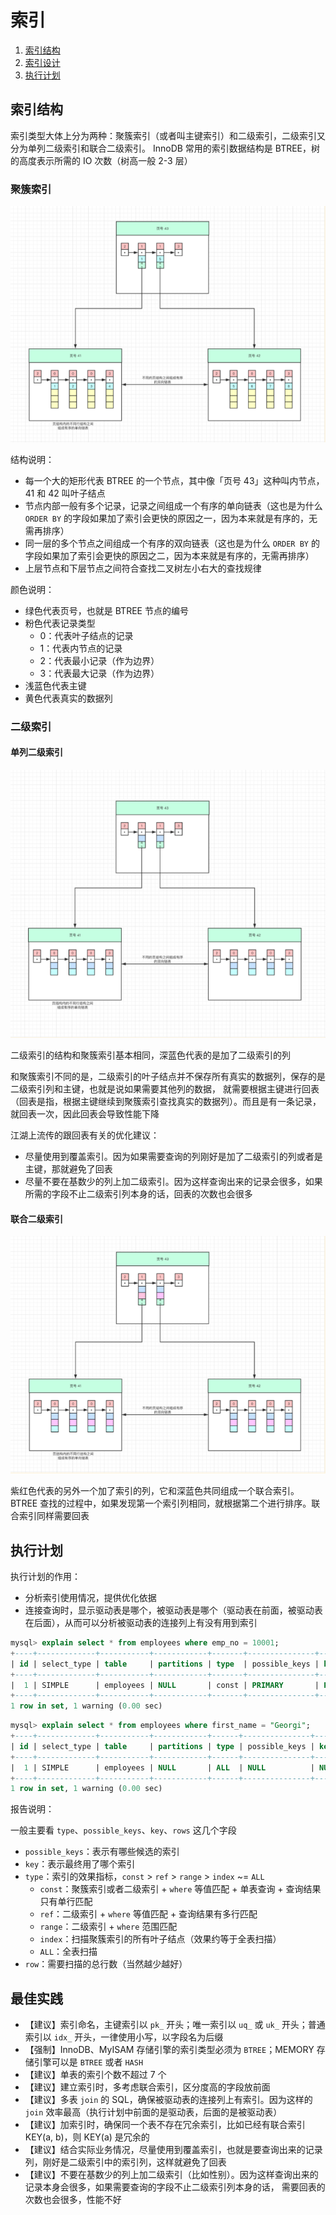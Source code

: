 # 索引

1. [索引结构](https://github.com/hsxhr-10/Blog/blob/master/%E6%95%B0%E6%8D%AE%E5%BA%93/MySQL/(4)%E7%B4%A2%E5%BC%95.md#%E7%B4%A2%E5%BC%95%E7%BB%93%E6%9E%84)
2. [索引设计](https://github.com/hsxhr-10/Blog/blob/master/%E6%95%B0%E6%8D%AE%E5%BA%93/MySQL/(4)%E7%B4%A2%E5%BC%95.md#%E7%B4%A2%E5%BC%95%E8%AE%BE%E8%AE%A1)
3. [执行计划](https://github.com/hsxhr-10/Blog/blob/master/%E6%95%B0%E6%8D%AE%E5%BA%93/MySQL/(4)%E7%B4%A2%E5%BC%95.md#%E6%89%A7%E8%A1%8C%E8%AE%A1%E5%88%92)

## 索引结构

索引类型大体上分为两种：聚簇索引（或者叫主键索引）和二级索引，二级索引又分为单列二级索引和联合二级索引。
InnoDB 常用的索引数据结构是 BTREE，树的高度表示所需的 IO 次数（树高一般 2-3 层）

### 聚簇索引

![](https://raw.githubusercontent.com/hsxhr-10/Blog/master/image/mysql-2.png)

结构说明：

- 每一个大的矩形代表 BTREE 的一个节点，其中像「页号 43」这种叫内节点，41 和 42 叫叶子结点
- 节点内部一般有多个记录，记录之间组成一个有序的单向链表（这也是为什么 `ORDER BY` 的字段如果加了索引会更快的原因之一，因为本来就是有序的，无需再排序）
- 同一层的多个节点之间组成一个有序的双向链表（这也是为什么 `ORDER BY` 的字段如果加了索引会更快的原因之二，因为本来就是有序的，无需再排序）
- 上层节点和下层节点之间符合查找二叉树左小右大的查找规律

颜色说明：

- 绿色代表页号，也就是 BTREE 节点的编号
- 粉色代表记录类型
  - 0：代表叶子结点的记录
  - 1：代表内节点的记录
  - 2：代表最小记录（作为边界）
  - 3：代表最大记录（作为边界） 
- 浅蓝色代表主键
- 黄色代表真实的数据列

### 二级索引

#### 单列二级索引

![](https://raw.githubusercontent.com/hsxhr-10/Blog/master/image/mysql-3.png)

二级索引的结构和聚簇索引基本相同，深蓝色代表的是加了二级索引的列

和聚簇索引不同的是，二级索引的叶子结点并不保存所有真实的数据列，保存的是二级索引列和主键，也就是说如果需要其他列的数据，
就需要根据主键进行回表（回表是指，根据主键继续到聚簇索引查找真实的数据列）。而且是有一条记录，就回表一次，因此回表会导致性能下降

江湖上流传的跟回表有关的优化建议：

- 尽量使用到覆盖索引。因为如果需要查询的列刚好是加了二级索引的列或者是主键，那就避免了回表
- 尽量不要在基数少的列上加二级索引。因为这样查询出来的记录会很多，如果所需的字段不止二级索引列本身的话，回表的次数也会很多

#### 联合二级索引

![](https://raw.githubusercontent.com/hsxhr-10/Blog/master/image/mysql-4.png)

紫红色代表的另外一个加了索引的列，它和深蓝色共同组成一个联合索引。BTREE 查找的过程中，如果发现第一个索引列相同，就根据第二个进行排序。联合索引同样需要回表

## 执行计划

执行计划的作用：

- 分析索引使用情况，提供优化依据
- 连接查询时，显示驱动表是哪个，被驱动表是哪个（驱动表在前面，被驱动表在后面），从而可以分析被驱动表的连接列上有没有用到索引

```SQL
mysql> explain select * from employees where emp_no = 10001;
+----+-------------+-----------+------------+-------+---------------+---------+---------+-------+------+----------+-------+
| id | select_type | table     | partitions | type  | possible_keys | key     | key_len | ref   | rows | filtered | Extra |
+----+-------------+-----------+------------+-------+---------------+---------+---------+-------+------+----------+-------+
|  1 | SIMPLE      | employees | NULL       | const | PRIMARY       | PRIMARY | 4       | const |    1 |   100.00 | NULL  |
+----+-------------+-----------+------------+-------+---------------+---------+---------+-------+------+----------+-------+
1 row in set, 1 warning (0.00 sec)
```

```SQL
mysql> explain select * from employees where first_name = "Georgi";
+----+-------------+-----------+------------+------+---------------+------+---------+------+--------+----------+-------------+
| id | select_type | table     | partitions | type | possible_keys | key  | key_len | ref  | rows   | filtered | Extra       |
+----+-------------+-----------+------------+------+---------------+------+---------+------+--------+----------+-------------+
|  1 | SIMPLE      | employees | NULL       | ALL  | NULL          | NULL | NULL    | NULL | 299379 |    10.00 | Using where |
+----+-------------+-----------+------------+------+---------------+------+---------+------+--------+----------+-------------+
1 row in set, 1 warning (0.00 sec)
```

报告说明：

一般主要看 `type`、`possible_keys`、`key`、`rows` 这几个字段

- `possible_keys`：表示有哪些候选的索引
- `key`：表示最终用了哪个索引
- `type`：索引的效果指标，`const` > `ref` > `range` > `index` ~= `ALL`
  - `const`：聚簇索引或者二级索引 + `where` 等值匹配 + 单表查询 + 查询结果只有单行匹配
  - `ref`：二级索引 + `where` 等值匹配 + 查询结果有多行匹配
  - `range`：二级索引 + `where` 范围匹配
  - `index`：扫描聚簇索引的所有叶子结点（效果约等于全表扫描）
  - `ALL`：全表扫描
- `row`：需要扫描的总行数（当然越少越好）

## 最佳实践

- 【建议】索引命名，主键索引以 `pk_` 开头；唯一索引以 `uq_` 或 `uk_` 开头；普通索引以 `idx_` 开头，一律使用小写，以字段名为后缀
- 【强制】InnoDB、MyISAM 存储引擎的索引类型必须为 `BTREE`；MEMORY 存储引擎可以是 `BTREE` 或者 `HASH`
- 【建议】单表的索引个数不超过 7 个
- 【建议】建立索引时，多考虑联合索引，区分度高的字段放前面
- 【建议】多表 `join` 的 SQL，确保被驱动表的连接列上有索引。因为这样的 `join` 效率最高（执行计划中前面的是驱动表，后面的是被驱动表）
- 【建议】加索引时，确保同一个表不存在冗余索引，比如已经有联合索引 KEY(a, b)，则 KEY(a) 是冗余的
- 【建议】结合实际业务情况，尽量使用到覆盖索引，也就是要查询出来的记录列，刚好是二级索引中的索引列，这样就避免了回表
- 【建议】不要在基数少的列上加二级索引（比如性别）。因为这样查询出来的记录本身会很多，如果需要查询的字段不止二级索引列本身的话，
    需要回表的次数也会很多，性能不好
